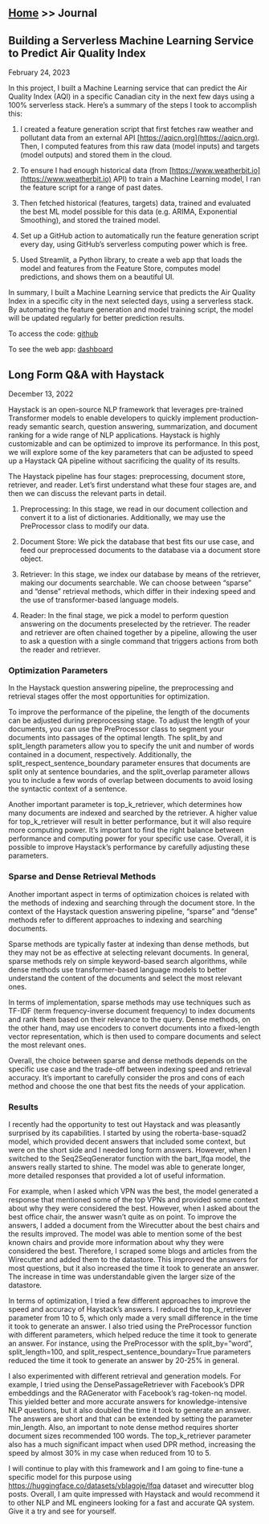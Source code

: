 [Home](https://behruz.me/) >> Journal
------------------------------------

## Building a Serverless Machine Learning Service to Predict Air Quality Index
February 24, 2023

In this project, I built a Machine Learning service that can predict the Air Quality Index (AQI) in a specific Canadian city in the next few days using a 100% serverless stack. Here’s a summary of the steps I took to accomplish this:

1. I created a feature generation script that first fetches raw weather and pollutant data from an external API [https://aqicn.org](https://aqicn.org). Then, I computed features from this raw data (model inputs) and targets (model outputs) and stored them in the cloud.

2. To ensure I had enough historical data (from [https://www.weatherbit.io](https://www.weatherbit.io) API) to train a Machine Learning model, I ran the feature script for a range of past dates.

3. Then fetched historical (features, targets) data, trained and evaluated the best ML model possible for this data (e.g. ARIMA, Exponential Smoothing), and stored the trained model.

4. Set up a GitHub action to automatically run the feature generation script every day, using GitHub’s serverless computing power which is free.

5. Used Streamlit, a Python library, to create a web app that loads the model and features from the Feature Store, computes model predictions, and shows them on a beautiful UI.

In summary, I built a Machine Learning service that predicts the Air Quality Index in a specific city in the next selected days, using a serverless stack. By automating the feature generation and model training script, the model will be updated regularly for better prediction results.

To access the code: [github](https://github.com/davletovb/clearsky)

To see the web app: [dashboard](https://clearsky.streamlit.app/)


## Long Form Q&A with Haystack
December 13, 2022

Haystack is an open-source NLP framework that leverages pre-trained Transformer models to enable developers to quickly implement production-ready semantic search, question answering, summarization, and document ranking for a wide range of NLP applications. Haystack is highly customizable and can be optimized to improve its performance. In this post, we will explore some of the key parameters that can be adjusted to speed up a Haystack QA pipeline without sacrificing the quality of its results.

The Haystack pipeline has four stages: preprocessing, document store, retriever, and reader. Let’s first understand what these four stages are, and then we can discuss the relevant parts in detail.

1. Preprocessing: In this stage, we read in our document collection and convert it to a list of dictionaries. Additionally, we may use the PreProcessor class to modify our data.

2. Document Store: We pick the database that best fits our use case, and feed our preprocessed documents to the database via a document store object.

3. Retriever: In this stage, we index our database by means of the retriever, making our documents searchable. We can choose between “sparse” and “dense” retrieval methods, which differ in their indexing speed and the use of transformer-based language models.

4. Reader: In the final stage, we pick a model to perform question answering on the documents preselected by the retriever. The reader and retriever are often chained together by a pipeline, allowing the user to ask a question with a single command that triggers actions from both the reader and retriever.


### Optimization Parameters

In the Haystack question answering pipeline, the preprocessing and retrieval stages offer the most opportunities for optimization.

To improve the performance of the pipeline, the length of the documents can be adjusted during preprocessing stage. To adjust the length of your documents, you can use the PreProcessor class to segment your documents into passages of the optimal length. The split_by and split_length parameters allow you to specify the unit and number of words contained in a document, respectively. Additionally, the split_respect_sentence_boundary parameter ensures that documents are split only at sentence boundaries, and the split_overlap parameter allows you to include a few words of overlap between documents to avoid losing the syntactic context of a sentence.

Another important parameter is top_k_retriever, which determines how many documents are indexed and searched by the retriever. A higher value for top_k_retriever will result in better performance, but it will also require more computing power. It’s important to find the right balance between performance and computing power for your specific use case. Overall, it is possible to improve Haystack’s performance by carefully adjusting these parameters.

### Sparse and Dense Retrieval Methods

Another important aspect in terms of optimization choices is related with the methods of indexing and searching through the document store. In the context of the Haystack question answering pipeline, “sparse” and “dense” methods refer to different approaches to indexing and searching documents.

Sparse methods are typically faster at indexing than dense methods, but they may not be as effective at selecting relevant documents. In general, sparse methods rely on simple keyword-based search algorithms, while dense methods use transformer-based language models to better understand the content of the documents and select the most relevant ones.

In terms of implementation, sparse methods may use techniques such as TF-IDF (term frequency-inverse document frequency) to index documents and rank them based on their relevance to the query. Dense methods, on the other hand, may use encoders to convert documents into a fixed-length vector representation, which is then used to compare documents and select the most relevant ones.

Overall, the choice between sparse and dense methods depends on the specific use case and the trade-off between indexing speed and retrieval accuracy. It’s important to carefully consider the pros and cons of each method and choose the one that best fits the needs of your application.

### Results

I recently had the opportunity to test out Haystack and was pleasantly surprised by its capabilities. I started by using the roberta-base-squad2 model, which provided decent answers that included some context, but were on the short side and I needed long form answers. However, when I switched to the Seq2SeqGenerator function with the bart_lfqa model, the answers really started to shine. The model was able to generate longer, more detailed responses that provided a lot of useful information.

For example, when I asked which VPN was the best, the model generated a response that mentioned some of the top VPNs and provided some context about why they were considered the best. However, when I asked about the best office chair, the answer wasn’t quite as on point. To improve the answers, I added a document from the Wirecutter about the best chairs and the results improved. The model was able to mention some of the best known chairs and provide more information about why they were considered the best. Therefore, I scraped some blogs and articles from the Wirecutter and added them to the datastore. This improved the answers for most questions, but it also increased the time it took to generate an answer. The increase in time was understandable given the larger size of the datastore.

In terms of optimization, I tried a few different approaches to improve the speed and accuracy of Haystack’s answers. I reduced the top_k_retriever parameter from 10 to 5, which only made a very small difference in the time it took to generate an answer. I also tried using the PreProcessor function with different parameters, which helped reduce the time it took to generate an answer. For instance, using the PreProcessor with the split_by=”word”, split_length=100, and split_respect_sentence_boundary=True parameters reduced the time it took to generate an answer by 20-25% in general.

I also experimented with different retrieval and generation models. For example, I tried using the DensePassageRetriever with Facebook’s DPR embeddings and the RAGenerator with Facebook’s rag-token-nq model. This yielded better and more accurate answers for knowledge-intensive NLP questions, but it also doubled the time it took to generate an answer. The answers are short and that can be extended by setting the parameter min_length. Also, an important to note dense method requires shorter document sizes recommended 100 words. The top_k_retriever parameter also has a much significant impact when used DPR method, increasing the speed by almost 30% in my case when reduced from 10 to 5.

I will continue to play with this framework and I am going to fine-tune a specific model for this purpose using https://huggingface.co/datasets/vblagoje/lfqa dataset and wirecutter blog posts. Overall, I am quite impressed with Haystack and would recommend it to other NLP and ML engineers looking for a fast and accurate QA system. Give it a try and see for yourself.

